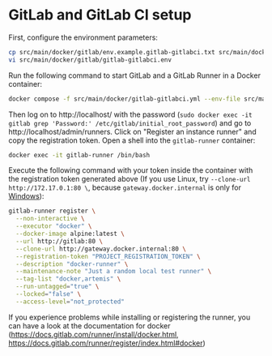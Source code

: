 # GitLab and GitLab CI setup

First, configure the environment parameters:
```bash
cp src/main/docker/gitlab/env.example.gitlab-gitlabci.txt src/main/docker/gitlab/gitlab-gitlabci.env
vi src/main/docker/gitlab/gitlab-gitlabci.env
```

Run the following command to start GitLab and a GitLab Runner in a Docker container:
<!--
TODO: is there more to these variables then the non-secret settings? Can we integrate them in the docker compose file?
-->
```bash
docker compose -f src/main/docker/gitlab-gitlabci.yml --env-file src/main/docker/gitlab/gitlab-gitlabci.env up --build -d
```

Then log on to http://localhost/ with the password (`sudo docker exec -it gitlab grep 'Password:' /etc/gitlab/initial_root_password`) and go to http://localhost/admin/runners.
Click on "Register an instance runner" and copy the registration token.
Open a shell into the `gitlab-runner` container:
```bash
docker exec -it gitlab-runner /bin/bash
```
Execute the following command with your token inside the container with the registration token generated above (If you use Linux, try `--clone-url http://172.17.0.1:80 \`, because `gateway.docker.internal` is only for [Windows](https://docs.docker.com/desktop/windows/networking/#use-cases-and-workarounds)):
```bash
gitlab-runner register \
  --non-interactive \
  --executor "docker" \
  --docker-image alpine:latest \
  --url http://gitlab:80 \
  --clone-url http://gateway.docker.internal:80 \
  --registration-token "PROJECT_REGISTRATION_TOKEN" \
  --description "docker-runner" \
  --maintenance-note "Just a random local test runner" \
  --tag-list "docker,artemis" \
  --run-untagged="true" \
  --locked="false" \
  --access-level="not_protected"
```

If you experience problems while installing or registering the runner, you can have a look at the documentation for docker (https://docs.gitlab.com/runner/install/docker.html, https://docs.gitlab.com/runner/register/index.html#docker)
